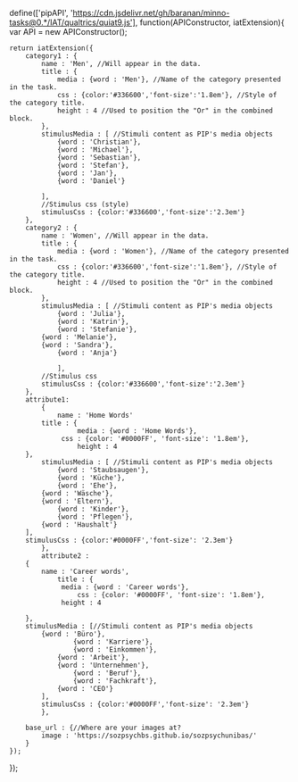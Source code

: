 define(['pipAPI', 'https://cdn.jsdelivr.net/gh/baranan/minno-tasks@0.*/IAT/qualtrics/quiat9.js'], function(APIConstructor, iatExtension){
    var API = new APIConstructor();

	
	return iatExtension({
		category1 : {
			name : 'Men', //Will appear in the data.
			title : {
				media : {word : 'Men'}, //Name of the category presented in the task.
				css : {color:'#336600','font-size':'1.8em'}, //Style of the category title.
				height : 4 //Used to position the "Or" in the combined block.
			}, 
			stimulusMedia : [ //Stimuli content as PIP's media objects
    		    {word : 'Christian'},
	            {word : 'Michael'},
	            {word : 'Sebastian'},
	            {word : 'Stefan'},
	            {word : 'Jan'},
	            {word : 'Daniel'}
    			
			], 
			//Stimulus css (style)
			stimulusCss : {color:'#336600','font-size':'2.3em'}
		},	
		category2 :	{
			name : 'Women', //Will appear in the data.
			title : {
				media : {word : 'Women'}, //Name of the category presented in the task.
				css : {color:'#336600','font-size':'1.8em'}, //Style of the category title.
				height : 4 //Used to position the "Or" in the combined block.
			}, 
			stimulusMedia : [ //Stimuli content as PIP's media objects
    		    {word : 'Julia'},
	            {word : 'Katrin'},
	     	    {word : 'Stefanie'},
	   	    {word : 'Melanie'},
	 	    {word : 'Sandra'},
        	    {word : 'Anja'}
	     
    			], 
			//Stimulus css
			stimulusCss : {color:'#336600','font-size':'2.3em'}
		},
  		attribute1: 
    		{
      			name : 'Home Words'
	 		title : {
    				 media : {word : 'Home Words'},
	 			 css : {color: '#0000FF', 'font-size': '1.8em'}, 
      				 height : 4
	   	},
     		stimulusMedia : [ //Stimuli content as PIP's media objects
       		    {word : 'Staubsaugen'},
	            {word : 'Küche'},
	     	    {word : 'Ehe'},
	   	    {word : 'Wäsche'},
	 	    {word : 'Eltern'},
        	    {word : 'Kinder'},
	     	    {word : 'Pflegen'},
	   	    {word : 'Haushalt'}
	 	],
   		stimulusCss : {color:'#0000FF','font-size': '2.3em'}
     		},
       		attribute2 : 
	 	{
   			name : 'Career words',
      			title : {
	 			 media : {word : 'Career words'},
      				 css : {color: '#0000FF', 'font-size': '1.8em'},
	   			 height : 4
		
		},
		stimulusMedia : [//Stimuli content as PIP's media objects
			{word : 'Büro'},
	                {word : 'Karriere'},
	     	        {word : 'Einkommen'},
	   	        {word : 'Arbeit'},
	 	        {word : 'Unternehmen'},
        	        {word : 'Beruf'},
	     	        {word : 'Fachkraft'},
	   	        {word : 'CEO'}
    		],
      		stimulusCss : {color:'#0000FF','font-size': '2.3em'}
     		},
       
		base_url : {//Where are your images at?
			image : 'https://sozpsychbs.github.io/sozpsychunibas/'
		} 
	});
});
